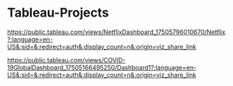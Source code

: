 # Tableau-Projects

https://public.tableau.com/views/NetflixDashboard_17505796010670/Netflix?:language=en-US&:sid=&:redirect=auth&:display_count=n&:origin=viz_share_link

https://public.tableau.com/views/COVID-19GlobalDashboard_17505166495250/Dashboard1?:language=en-US&:sid=&:redirect=auth&:display_count=n&:origin=viz_share_link
